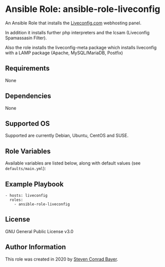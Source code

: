# Ansible Role: ansible-role-liveconfig

An Ansible Role that installs the [Liveconfig.com](https://www.liveconfig.com/en) webhosting panel.

In addition it installs further php interpreters and the lcsam (Liveconfig Spamassasin Filter).

Also the role installs the liveconfig-meta package which
installs liveconfig with a LAMP package (Apache, MySQL/MariaDB, Postfix)

## Requirements

None

## Dependencies

None

## Supported OS

Supported are currently Debian, Ubuntu, CentOS and SUSE.

## Role Variables

Available variables are listed below, along with default values (see `defaults/main.yml`):

## Example Playbook

    - hosts: liveconfig
      roles:
        - ansible-role-liveconfig

## License

GNU General Public License v3.0

## Author Information

This role was created in 2020 by [Steven Conrad Bayer](https://steven.serverfriends.org/).

